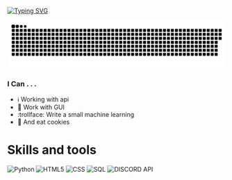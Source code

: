 <a href="https://git.io/typing-svg"><img src="https://readme-typing-svg.demolab.com?font=Fira+Code&pause=1000&color=16F742&center=&vCenter=&repeat=&random=%D0%9B%D0%9E%D0%96%D0%AC&width=435&lines=+Hi!%F0%9F%91%8B++I+am+Archi!" alt="Typing SVG" /></a>

![logo](https://raw.githubusercontent.com/BaggerFast/BaggerFast/main/assets/github-snake.svg)
### I Can . . .
- :information_source: Working with api
- :dizzy: Work with GUI
- :trollface: Write a small machine learning
- :cookie: And eat cookies

# Skills and tools
![Python](https://img.shields.io/badge/Python-000000?style=for-the-badge&logo=Python&logoColor=32CD32)
![HTML5](https://img.shields.io/badge/HTML-000000?style=for-the-badge&logo=HTML5&logoColor=FF4500)
![CSS](https://img.shields.io/badge/CSS-000000?style=for-the-badge&logo=CSS3&logoColor=66CDAA)
![SQL](https://img.shields.io/badge/SQLite-000000?style=for-the-badge&logo=SQLite&logoColor=66CDAA)
![DISCORD API](https://img.shields.io/badge/discord.py-000000?style=for-the-badge&logo=Discord&logoColor=FFFF00)
